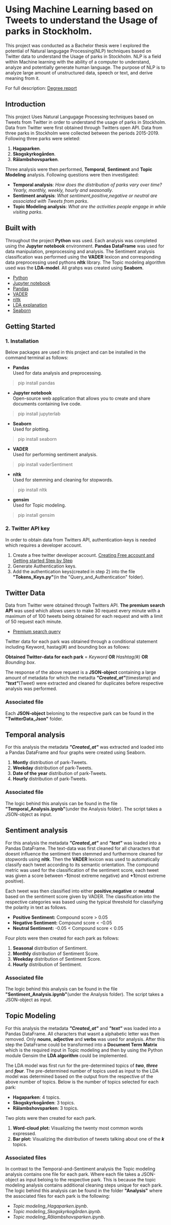 # Using Machine Learning based on Tweets to understand the Usage of parks in Stockholm.
This project was conducted as a Bachelor thesis were I explored the potential of Natural langugage Processing(NLP) techniques based on Twitter data to understand the Usage of parks in Stockholm. NLP is a field within Machine learning with the ability of a computer to understand, analyze and potentially generate human language. The purpose of NLP is to analyze large amount of unstructured data, speech or text, and derive meaning from it. 
<br/>

For full description: [Degree report](http://www.diva-portal.se/smash/get/diva2:1453846/FULLTEXT01.pdf)

## Introduction
This project Uses Natural Langugage Processing techniques based on Tweets from Twitter in order to understand the usage of parks in Stockholm. Data from Twitter were first obtained through Twitters open API. Data from three parks in Stockholm were collected between the periods 2015-2019. Following three parks were seleted:
1. **Hagaparken**.
2. **Skogskyrkogården**.
3. **Rålambshovsparken**.<br/>

Three analysis were then performed, **Temporal**, **Sentiment** and **Topic Modeling** analysis. Following questions were then investigated:<br/>

* **Temporal analysis**: *How does the distribution of parks vary over time? Yearly, monthly, weekly, hourly and seasonally*.
* **Sentiment analysis**: *What sentiment,positive,negative or neutral are associated with Tweets from parks*.
* **Topic Modeling analysis**: *What are the activities people engage in while visiting parks*.

## Built with
Throughout the project **Python** was used. Each analysis was completed using the **Jupyter notebook** environment. **Pandas DataFrame** was used for data manipulation, preprocessing and analysis. The Sentiment analysis classification was performed using the **VADER** lexicon and corresponding data preprocessing used pythons **nltk** library. The Topic modeling algorithm used was the **LDA-model**. All grahps was created using **Seaborn**.

* [Python](https://www.python.org/)
* [Jupyter notebook](https://jupyter.org/)
* [Pandas](https://pandas.pydata.org/)
* [VADER](https://github.com/cjhutto/vaderSentiment)
* [nltk](https://www.nltk.org/)
* [LDA explanation](https://www.analyticsvidhya.com/blog/2016/08/beginners-guide-to-topic-modeling-in-python/)
* [Seaborn](https://seaborn.pydata.org/)

## Getting Started
### 1. Installation
Below packages are used in this project and can be installed in the command terminal as follows:
* **Pandas** <br/>
Used for data analysis and preprocessing.
> pip install pandas 

* **Jupyter notebook** <br/>
Open-source web application that allows you to create and share documents containing live code.
> pip install jupyterlab

* **Seaborn** <br/>
Used for plotting.
> pip install seaborn

* **VADER** <br/>
Used for performing sentiment analysis.
> pip install vaderSentiment

* **nltk** <br/>
Used for stemming and cleaning for stopwords.
> pip install nltk

* **gensim** <br/>
Used for Topic modeling.
> pip install gensim <br/>

### 2. Twitter API key
In order to obtain data from Twitters API, authentication-keys is needed which requires a developer account. 
1. Create a free twitter developer account. [Creating Free account and Getting started Step by Step](https://developer.twitter.com/en/docs/twitter-api/getting-started/guide)
2. Generate Authentication keys.
3. Add the authentication keys(created in step 2) into the file **"Tokens_Keys.py"**(in the "Query_and_Authentication" folder).

## Twitter Data
Data from Twitter were obtained through Twitters API. **The premium search API** was used which allows users to make 30 request every minute with a maximum of of 100 tweets being obtained for each request and with a limit of 50 request each minute. 
* [Premium search query](https://developer.twitter.com/en/docs/twitter-api/v1/tweets/search/api-reference/premium-search)

Twitter data for each park was obtained through a conditional statement including Keyword, hastag(#) and bounding box as follows:
<br/>

**Obtained Twitter-data for each park** = *Keyword* **OR** *Hashtag(#)* **OR** *Bounding box*.
<br/>

The response of the above request is a **JSON-object** containing a large amount of metadata for which the metadta ***"Created_at"***(timestamp) and ***"text"***(Tweet) were extracted and cleaned for duplicates before respective analysis was performed. 
<br/>
### Associated file
Each **JSON-object** beloning to the respective park can be found in the **"TwitterData_Json"** folder. 

## Temporal analysis
For this analysis the metadata ***"Created_at"*** was extracted and loaded into a Pandas DataFrame and four graphs were created using Seaborn.<br/>
1. **Montly** distribution of park-Tweets.
2. **Weekday** distribution of park-Tweets.
3. **Date of the year** distribution of park-Tweets.
4. **Hourly** distribution of park-Tweets.

### Associated file
The logic behind this analysis can be found in the file **"Temporal_Analysis.ipynb"**(under the Analysis folder). The script takes a JSON-object as input. 

## Sentiment analysis
For this analysis the metadata ***"Created_at"*** and ***"text"*** was loaded into a Pandas DataFrame. The text-data was first cleaned for all characters that doesnt influence the sentiment then stemmed and furthermore cleaned for stopwords using **nltk**. Then the **VADER** lexicon was  used to automatically classify each tweet according to its semantic orientation. The compound metric was used for the classification of the sentiment score, each tweet was given a score between **-1**(most extreme negative) and **+1**(most extreme positive).<br/>

Each tweet was then classified into either **positive**,**negative** or **neutral** based on the sentiment score given by VADER. The classification into the respective categories was based using the typical threshold for classifying the polarity in text as follows. 
* **Positive Sentiment:** Compound score > 0.05
* **Negative Sentiment:** Compound score < -0.05
* **Neutral Sentiment:** -0.05 < Compound score < 0.05

Four plots were then created for each park as follows:


1. **Seasonal** distribution of Sentiment.
2. **Monthly** distribution of Sentiment Score.
3. **Weekday** distribution of Sentiment Score.
4. **Hourly** distribution of Sentiment. 

### Associated file
The logic behind this analysis can be found in the file **"Sentiment_Analysis.ipynb"**(under the Analysis folder). The script takes a JSON-object as input. 

## Topic Modeling
For this analysis the metadata ***"Created_at"*** and ***"text"*** was loaded into a Pandas DataFrame. All characters that wasnt a alphabetic letter was then removed. Only **nouns**, **adjective** and **verbs** was used for analysis. After this step the DataFrame could be transformed into a **Document Term Matrix** which is the required input in Topic modeling and then by using the Python module Gensim the **LDA algorithm** could be implemented. 

The LDA model was first run for the pre-determined topics of ***two***, ***three*** and ***four***. The pre-determined number of topics used as input to the LDA model was determined based on the output from the respective of the above number of topics. Below is the number of topics selected for each park:

* **Hagaparken**: 4 topics.
* **Skogskyrkogården**: 3 topics.
* **Rålambshovsparken**: 3 topics.

Two plots were then created for each park. 

1. **Word-cloud plot:** Visualizing the twenty most common words expressed.
2. **Bar plot:** Visualizing the distribution of tweets talking about one of the ***k*** topics.

### Associated files
In contrast to the Temporal-and-Sentiment analysis the Topic modeling analysis contains one file for each park. Where each file takes a JSON-object as input beloing to the respective park. This is because the topic modeling analysis contains additional cleaning steps unique for each park. The logic behind this analysis can be found in the folder **"Analysis"** where the associated files for each park is the following:

* *Topic modeling_Hagaparken.ipynb*.
* *Topic modeling_Skogskyrkogården.ipynb*.
* *Topic modeling_Rålambshovsparken.ipynb*.







